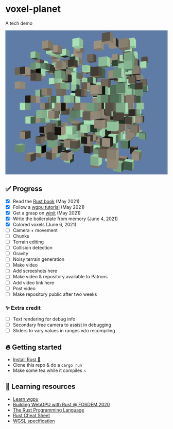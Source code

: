 # voxel-planet

A tech demo

![Latest screenshot](screenshots/latest.png)

## ✅ Progress

- [X] Read the [Rust book](https://doc.rust-lang.org/stable/book/) (May 2021)
- [X] Follow a [wgpu tutorial](https://sotrh.github.io/learn-wgpu/) (May 2021)
- [X] Get a grasp on [winit](https://crates.io/crates/winit) (May 2021)
- [X] Write the boilerplate from memory (June 4, 2021)
- [X] Colored voxels (June 6, 2021)
- [ ] Camera + movement
- [ ] Chunks
- [ ] Terrain editing
- [ ] Collision detection
- [ ] Gravity
- [ ] Noisy terrain generation
- [ ] Make video
- [ ] Add screeshots here
- [ ] Make video & repository available to Patrons
- [ ] Add video link here
- [ ] Post video
- [ ] Make repository public after two weeks

### ✨ Extra credit

- [ ] Text rendering for debug info
- [ ] Secondary free camera to assist in debugging
- [ ] Sliders to vary values in ranges w/o recompiling

## 🔥 Getting started

- [Install Rust 🦀](https://www.rust-lang.org)
- Clone this repo & do a `cargo run`
- Make some tea while it compiles ~

## 🌈 Learning resources

- [Learn wgpu](https://sotrh.github.io/learn-wgpu/)
- [Building WebGPU with Rust @ FOSDEM 2020](https://www.youtube.com/watch?v=vV8mwo65kR8)
- [The Rust Programming Language](https://doc.rust-lang.org/stable/book/)
- [Rust Cheat Sheet](https://cheats.rs/)
- [WGSL specification](https://gpuweb.github.io/gpuweb/wgsl/)